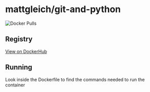 # mattgleich/git-and-python

![Docker Pulls](https://img.shields.io/docker/pulls/mattgleich/git-and-python)



## Registry

[View on DockerHub](https://hub.docker.com/r/mattgleich/git-and-python)

## Running

Look inside the Dockerfile to find the commands needed to run the container
